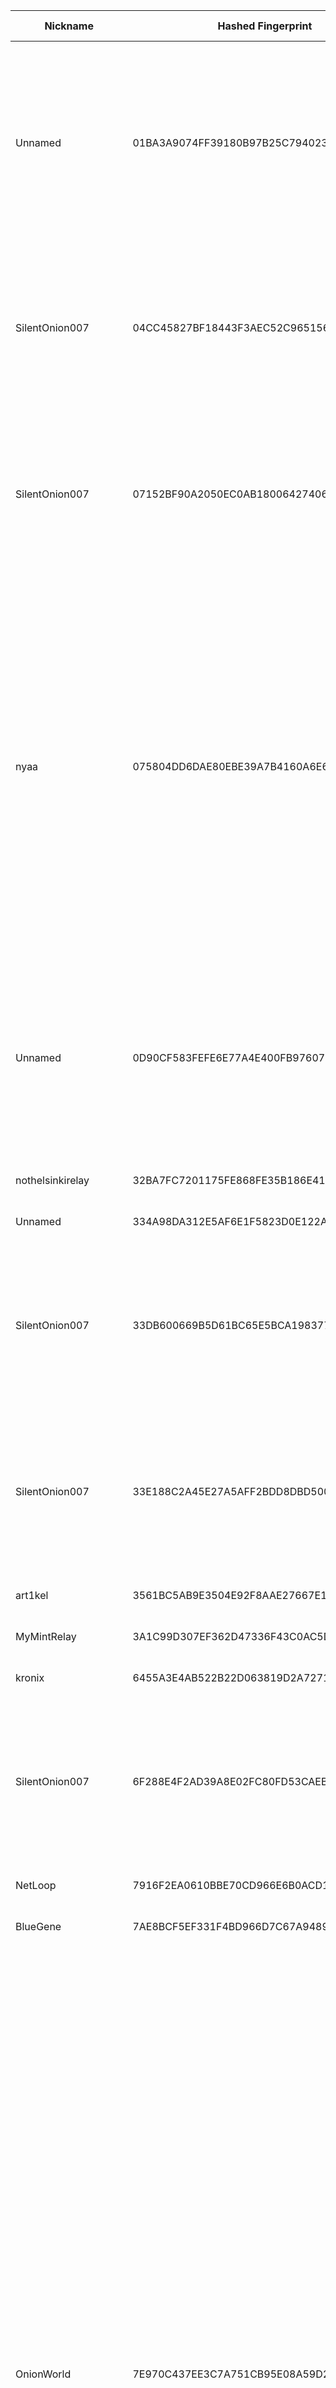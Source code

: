 | Nickname |  Hashed Fingerprint	| Or Addresses | Contact | Running | Flags | Last Seen | First Seen | Last Restarted | Advertised Bandwidth | Platform | Version | Version Status | Recommended Version | Verified hostnames | Exit policy |
|---|---|---|---|---|---|---|---|---|---|---|---|---|---|---|---|
|Unnamed | 01BA3A9074FF39180B97B25C79402388599C7FE1 | ["38.60.250.79:9002"] | N/A | false | Exit, Running, V2Dir, Valid | 2025-09-04 07:00:00 | 2025-09-04 06:00:00 | 2025-09-04 05:15:21 | 0 | Tor 0.4.8.14 on Linux | 0.4.8.14 | recommended | true | N/A | ["reject 0.0.0.0/8:*","reject 169.254.0.0/16:*","reject 127.0.0.0/8:*","reject 192.168.0.0/16:*","reject 10.0.0.0/8:*","reject 172.16.0.0/12:*","reject 38.60.250.79:*","reject *:25","reject *:119","reject *:135-139","reject *:445","reject *:563","reject *:1214","reject *:4661-4666","reject *:6346-6429","reject *:6699","reject *:6881-6999","accept *:*"]|
|SilentOnion007 | 04CC45827BF18443F3AEC52C965156DC4F292FA2 | ["45.134.225.140:5000"] | tutanota.com | true | Exit, Running, V2Dir, Valid | 2025-09-04 20:00:00 | 2025-09-04 14:00:00 | 2025-09-04 13:25:55 | 0 | Tor 0.4.8.17 on Linux | 0.4.8.17 | recommended | true | N/A | ["reject 0.0.0.0/8:*","reject 169.254.0.0/16:*","reject 127.0.0.0/8:*","reject 192.168.0.0/16:*","reject 10.0.0.0/8:*","reject 172.16.0.0/12:*","reject 45.134.225.140:*","accept *:80","accept *:443","accept *:8000","accept *:8008","accept *:8080","accept *:8081","reject *:*"]|
|SilentOnion007 | 07152BF90A2050EC0AB1800642740624A582D5CD | ["45.134.225.140:8443"] | tutanota.com | true | Exit, Running, V2Dir, Valid | 2025-09-04 20:00:00 | 2025-09-04 14:00:00 | 2025-09-04 13:26:23 | 0 | Tor 0.4.8.17 on Linux | 0.4.8.17 | recommended | true | N/A | ["reject 0.0.0.0/8:*","reject 169.254.0.0/16:*","reject 127.0.0.0/8:*","reject 192.168.0.0/16:*","reject 10.0.0.0/8:*","reject 172.16.0.0/12:*","reject 45.134.225.140:*","accept *:80","accept *:443","accept *:8000","accept *:8008","accept *:8080","accept *:8081","reject *:*"]|
|nyaa | 075804DD6DAE80EBE39A7B4160A6E6D3F21A5457 | ["45.135.180.154:9001"] | disconnecteddisconnected111@gmail.com | false | Exit, Running, V2Dir, Valid | 2025-09-04 04:00:00 | 2025-09-04 03:00:00 | 2025-09-04 02:14:02 | 0 | Tor 0.4.8.10 on Linux | 0.4.8.10 | recommended | true | N/A | ["reject 0.0.0.0/8:*","reject 169.254.0.0/16:*","reject 127.0.0.0/8:*","reject 192.168.0.0/16:*","reject 10.0.0.0/8:*","reject 172.16.0.0/12:*","reject 45.135.180.154:*","accept *:20-21","accept *:43","accept *:53","accept *:80","accept *:110","accept *:143","accept *:220","accept *:443","accept *:873","accept *:989-990","accept *:991","accept *:992","accept *:993","accept *:995","accept *:1194","accept *:1293","accept *:3690","accept *:4321","accept *:5222-5223","accept *:5228","accept *:9418","accept *:11371","accept *:64738","reject *:*"]|
|Unnamed | 0D90CF583FEFE6E77A4E400FB97607BE785FA4EE | ["38.60.250.79:9002"] | N/A | true | Exit, Running, V2Dir, Valid | 2025-09-04 20:00:00 | 2025-09-04 12:00:00 | 2025-09-04 11:03:31 | 0 | Tor 0.4.8.14 on Linux | 0.4.8.14 | recommended | true | N/A | ["reject 0.0.0.0/8:*","reject 169.254.0.0/16:*","reject 127.0.0.0/8:*","reject 192.168.0.0/16:*","reject 10.0.0.0/8:*","reject 172.16.0.0/12:*","reject 38.60.250.79:*","reject *:25","reject *:119","reject *:135-139","reject *:445","reject *:563","reject *:1214","reject *:4661-4666","reject *:6346-6429","reject *:6699","reject *:6881-6999","accept *:*"]|
|nothelsinkirelay | 32BA7FC7201175FE868FE35B186E4135E7048DC5 | ["65.109.152.110:9001","[2a01:4f9:3080:5607::2]:9001"] | lys@lysergic.nl | true | Running, V2Dir, Valid | 2025-09-04 20:00:00 | 2025-09-04 03:00:00 | 2025-09-04 01:59:48 | 0 | Tor 0.4.8.17 on Linux | 0.4.8.17 | recommended | true | ["static.110.152.109.65.clients.your-server.de"] | ["reject *:*"]|
|Unnamed | 334A98DA312E5AF6E1F5823D0E122AFE88241BB5 | ["109.148.58.109:8443"] | N/A | false | Running, V2Dir, Valid | 2025-09-04 15:00:00 | 2025-09-04 10:00:00 | 2025-09-04 09:43:39 | 0 | Tor 0.4.8.10 on Linux | 0.4.8.10 | recommended | true | ["host109-148-58-109.range109-148.btcentralplus.com"] | ["reject *:*"]|
|SilentOnion007 | 33DB600669B5D61BC65E5BCA198377C9DA722CE2 | ["45.134.225.140:1194"] | tutanota.com | true | Exit, Running, V2Dir, Valid | 2025-09-04 20:00:00 | 2025-09-04 14:00:00 | 2025-09-04 13:24:02 | 0 | Tor 0.4.8.17 on Linux | 0.4.8.17 | recommended | true | N/A | ["reject 0.0.0.0/8:*","reject 169.254.0.0/16:*","reject 127.0.0.0/8:*","reject 192.168.0.0/16:*","reject 10.0.0.0/8:*","reject 172.16.0.0/12:*","reject 45.134.225.140:*","accept *:80","accept *:443","accept *:8000","accept *:8008","accept *:8080","accept *:8081","reject *:*"]|
|SilentOnion007 | 33E188C2A45E27A5AFF2BDD8DBD500DCC225FB15 | ["45.134.225.140:9051"] | tutanota.com | true | Exit, Running, V2Dir, Valid | 2025-09-04 20:00:00 | 2025-09-04 14:00:00 | 2025-09-04 13:23:30 | 0 | Tor 0.4.8.17 on Linux | 0.4.8.17 | recommended | true | N/A | ["reject 0.0.0.0/8:*","reject 169.254.0.0/16:*","reject 127.0.0.0/8:*","reject 192.168.0.0/16:*","reject 10.0.0.0/8:*","reject 172.16.0.0/12:*","reject 45.134.225.140:*","accept *:80","accept *:443","accept *:8000","accept *:8008","accept *:8080","accept *:8081","reject *:*"]|
|art1kel | 3561BC5AB9E3504E92F8AAE27667E178BBB86DE4 | ["5.22.219.221:443","[2a04:3542:8000:1000:9cfa:c2ff:fef5:7c14]:443"] | slum-strewn-breeze@duck.com | true | Running, Valid | 2025-09-04 20:00:00 | 2025-09-04 11:00:00 | 2025-09-04 10:35:14 | 0 | Tor 0.4.8.10 on Linux | 0.4.8.10 | recommended | true | ["5-22-219-221.es-mad1.upcloud.host"] | ["reject *:*"]|
|MyMintRelay | 3A1C99D307EF362D47336F43C0AC5D42DCB4B2F8 | ["146.70.237.137:48427"] | your.email@example.com | false | Running, V2Dir, Valid | 2025-09-04 11:00:00 | 2025-09-04 07:00:00 | 2025-09-04 08:20:21 | 0 | Tor 0.4.8.17 on Linux | 0.4.8.17 | recommended | true | N/A | ["reject *:*"]|
|kronix | 6455A3E4AB522B22D063819D2A7271CA9937380E | ["107.152.35.187:9001"] | sec@3am.cx | true | Running, V2Dir, Valid | 2025-09-04 20:00:00 | 2025-09-04 14:00:00 | 2025-09-04 12:45:13 | 0 | Tor 0.4.8.17 on Linux | 0.4.8.17 | recommended | true | N/A | ["reject *:*"]|
|SilentOnion007 | 6F288E4F2AD39A8E02FC80FD53CAEBFC1FE331B0 | ["45.134.225.140:443"] | tutanota.com | true | Exit, Running, V2Dir, Valid | 2025-09-04 20:00:00 | 2025-09-04 14:00:00 | 2025-09-04 13:25:25 | 0 | Tor 0.4.8.17 on Linux | 0.4.8.17 | recommended | true | N/A | ["reject 0.0.0.0/8:*","reject 169.254.0.0/16:*","reject 127.0.0.0/8:*","reject 192.168.0.0/16:*","reject 10.0.0.0/8:*","reject 172.16.0.0/12:*","reject 45.134.225.140:*","accept *:80","accept *:443","accept *:8000","accept *:8008","accept *:8080","accept *:8081","reject *:*"]|
|NetLoop | 7916F2EA0610BBE70CD966E6B0ACD15E1244AD6B | ["104.155.190.69:443"] | c99058397@gmail.com | true | Running, Valid | 2025-09-04 20:00:00 | 2025-09-04 09:00:00 | 2025-09-04 08:03:30 | 0 | Tor 0.4.8.17 on Linux | 0.4.8.17 | recommended | true | ["69.190.155.104.bc.googleusercontent.com"] | ["reject *:*"]|
|BlueGene | 7AE8BCF5EF331F4BD966D7C67A948994AE508A05 | ["93.160.17.86:9025"] | N/A | true | Running, V2Dir, Valid | 2025-09-04 20:00:00 | 2025-09-04 19:00:00 | 2025-09-04 17:21:58 | 0 | Tor 0.4.8.16 on Linux | 0.4.8.16 | recommended | true | ["93-160-17-86-cable.dk.customer.tdc.net"] | ["reject *:*"]|
|OnionWorld | 7E970C437EE3C7A751CB95E08A59D2BD902DEE77 | ["81.171.0.89:443"] | c_e_p_r(at)inbox(dot)lv | false | Exit, Running, V2Dir, Valid | 2025-09-04 14:00:00 | 2025-09-04 14:00:00 | 2025-09-04 13:49:10 | 0 | Tor 0.4.8.17 on Linux | 0.4.8.17 | recommended | true | N/A | ["reject 0.0.0.0/8:*","reject 169.254.0.0/16:*","reject 127.0.0.0/8:*","reject 192.168.0.0/16:*","reject 10.0.0.0/8:*","reject 172.16.0.0/12:*","reject 81.171.0.89:*","accept *:20-21","accept *:43","accept *:53","accept *:79","accept *:80-81","accept *:88","accept *:110","accept *:143","accept *:220","accept *:389","accept *:443","accept *:464","accept *:531","accept *:543-544","accept *:554","accept *:636","accept *:706","accept *:749","accept *:873","accept *:902-904","accept *:981","accept *:989-990","accept *:991","accept *:992","accept *:993","accept *:995","accept *:1194","accept *:1220","accept *:1293","accept *:1500","accept *:1533","accept *:1677","accept *:1723","accept *:1755","accept *:1863","accept *:2082","accept *:2083","accept *:2086-2087","accept *:2095-2096","accept *:2102-2104","accept *:3690","accept *:4321","accept *:4643","accept *:5050","accept *:5190","accept *:5222-5223","accept *:5228","accept *:8008","accept *:8074","accept *:8082","accept *:8087-8088","accept *:8232-8233","accept *:8332-8333","accept *:8443","accept *:8888","accept *:9418","accept *:10000","accept *:11371","accept *:19294","accept *:19638","accept *:50002","accept *:64738","reject *:*"]|
|gadelat | 8F4660019414FB39162D197D5521A7C6A445D690 | ["95.102.220.155:9001"] | gadelat@gmail.com | true | Running, V2Dir, Valid | 2025-09-04 20:00:00 | 2025-09-04 17:00:00 | 2025-09-04 16:29:38 | 0 | Tor 0.4.8.17 on Linux | 0.4.8.17 | recommended | true | ["adsl-dyn-155.95-102-220.t-com.sk"] | ["reject *:*"]|
|TorRelay | 90652E9941EDD63754F61252796002C4D22921AF | ["200.203.26.89:9001"] | N/A | true | Running, V2Dir, Valid | 2025-09-04 20:00:00 | 2025-09-04 04:00:00 | 2025-09-04 02:51:52 | 0 | Tor 0.4.8.17 on Linux | 0.4.8.17 | recommended | true | ["200-203-26-89.user3p.v-tal.net.br"] | ["reject *:*"]|
|InfLoop | 91E42FE6896DE6619C60BCBE5A541533796D5BCC | ["34.131.238.107:443"] | c99058397@gmail.com | true | Running, Valid | 2025-09-04 20:00:00 | 2025-09-04 09:00:00 | 2025-09-04 08:02:28 | 0 | Tor 0.4.8.17 on Linux | 0.4.8.17 | recommended | true | ["107.238.131.34.bc.googleusercontent.com"] | ["reject *:*"]|
|nyaa | A00EE720829232514D719A0F4C338C806B9F96F0 | ["45.135.180.154:9001"] | disconnecteddisconnected111@gmail.com | true | BadExit, MiddleOnly, Running, Valid | 2025-09-04 20:00:00 | 2025-09-04 05:00:00 | 2025-09-04 14:56:41 | 0 | Tor 0.4.8.10 on Linux | 0.4.8.10 | recommended | true | N/A | ["reject 0.0.0.0/8:*","reject 169.254.0.0/16:*","reject 127.0.0.0/8:*","reject 192.168.0.0/16:*","reject 10.0.0.0/8:*","reject 172.16.0.0/12:*","reject 45.135.180.154:*","accept *:20-21","accept *:43","accept *:53","accept *:80","accept *:110","accept *:143","accept *:220","accept *:443","accept *:873","accept *:989-990","accept *:991","accept *:992","accept *:993","accept *:995","accept *:1194","accept *:1293","accept *:3690","accept *:4321","accept *:5222-5223","accept *:5228","accept *:9418","accept *:11371","accept *:64738","reject *:*"]|
|RedGuard | AF3308A69E7617CEF35306AEFF08C0A26A643F6A | ["66.179.243.217:9001"] | email: webmaster@redflag.ps | true | Running, V2Dir, Valid | 2025-09-04 20:00:00 | 2025-09-04 09:00:00 | 2025-09-04 07:21:43 | 0 | Tor 0.4.8.17 on Linux | 0.4.8.17 | recommended | true | N/A | ["reject *:*"]|
|SmolMiddleRelay3131 | CF1B5EB2731B4711A88E458D5DC688265BBD1B88 | ["45.13.119.5:9001"] | tim@oth.ee | true | Running, Valid | 2025-09-04 20:00:00 | 2025-09-04 19:00:00 | 2025-09-04 18:26:22 | 0 | Tor 0.4.8.17 on Linux | 0.4.8.17 | recommended | true | ["45.13.119.5.rev.dyjix.eu"] | ["reject *:*"]|
|forTest | D27361799204E971F3BDAD1F297EE64ED3861708 | ["185.229.225.46:9001"] | N/A | false | Exit, Running, V2Dir, Valid | 2025-09-04 04:00:00 | 2025-09-04 04:00:00 | 2025-09-04 03:09:53 | 0 | Tor 0.4.8.16 on Linux | 0.4.8.16 | recommended | true | N/A | ["reject 0.0.0.0/8:*","reject 169.254.0.0/16:*","reject 127.0.0.0/8:*","reject 192.168.0.0/16:*","reject 10.0.0.0/8:*","reject 172.16.0.0/12:*","reject 185.229.225.46:*","accept *:443","accept *:80","reject *:*"]|
|thor | D492F8E3F00F9A720E0771DE2660FFF68757134A | ["200.203.26.89:9001"] | N/A | false | Running, V2Dir, Valid | 2025-09-04 03:00:00 | 2025-09-04 02:00:00 | 2025-09-04 01:05:21 | 0 | Tor 0.4.8.17 on Linux | 0.4.8.17 | recommended | true | ["200-203-26-89.user3p.v-tal.net.br"] | ["reject *:*"]|
|OnionWorld | DEC51ECB93AD5BE624F8D752B3CE9543F8C588F6 | ["81.171.0.89:443"] | 0x47C256AB9AEEFFE9 c_e_p_r(at)inbox(dot)lv | true | Exit, Running, V2Dir, Valid | 2025-09-04 20:00:00 | 2025-09-04 14:00:00 | 2025-09-04 17:11:56 | 0 | Tor 0.4.8.17 on Linux | 0.4.8.17 | recommended | true | N/A | ["reject 0.0.0.0/8:*","reject 169.254.0.0/16:*","reject 127.0.0.0/8:*","reject 192.168.0.0/16:*","reject 10.0.0.0/8:*","reject 172.16.0.0/12:*","reject 81.171.0.89:*","accept *:20-21","accept *:43","accept *:53","accept *:79","accept *:80-81","accept *:88","accept *:110","accept *:143","accept *:220","accept *:389","accept *:443","accept *:464","accept *:531","accept *:543-544","accept *:554","accept *:636","accept *:706","accept *:749","accept *:873","accept *:902-904","accept *:981","accept *:989-990","accept *:991","accept *:992","accept *:993","accept *:995","accept *:1194","accept *:1220","accept *:1293","accept *:1500","accept *:1533","accept *:1677","accept *:1723","accept *:1755","accept *:1863","accept *:2082","accept *:2083","accept *:2086-2087","accept *:2095-2096","accept *:2102-2104","accept *:3690","accept *:4321","accept *:4643","accept *:5050","accept *:5190","accept *:5222-5223","accept *:5228","accept *:8008","accept *:8074","accept *:8082","accept *:8087-8088","accept *:8232-8233","accept *:8332-8333","accept *:8443","accept *:8888","accept *:9418","accept *:10000","accept *:11371","accept *:19294","accept *:19638","accept *:50002","accept *:64738","reject *:*"]|
|SilentOnion007 | E6E971A557787329EE90DF332CCCC327564E2B3C | ["45.134.225.140:80"] | tutanota.com | true | Exit, Running, V2Dir, Valid | 2025-09-04 20:00:00 | 2025-09-04 14:00:00 | 2025-09-04 13:25:07 | 0 | Tor 0.4.8.17 on Linux | 0.4.8.17 | recommended | true | N/A | ["reject 0.0.0.0/8:*","reject 169.254.0.0/16:*","reject 127.0.0.0/8:*","reject 192.168.0.0/16:*","reject 10.0.0.0/8:*","reject 172.16.0.0/12:*","reject 45.134.225.140:*","accept *:80","accept *:443","accept *:8000","accept *:8008","accept *:8080","accept *:8081","reject *:*"]|
|SilentOnion007 | EE37FCB7F8E6876463853635EDF4FDF724449020 | ["45.134.225.140:9050"] | tutanota.com | true | Exit, Running, V2Dir, Valid | 2025-09-04 20:00:00 | 2025-09-04 14:00:00 | 2025-09-04 13:22:57 | 0 | Tor 0.4.8.17 on Linux | 0.4.8.17 | recommended | true | N/A | ["reject 0.0.0.0/8:*","reject 169.254.0.0/16:*","reject 127.0.0.0/8:*","reject 192.168.0.0/16:*","reject 10.0.0.0/8:*","reject 172.16.0.0/12:*","reject 45.134.225.140:*","accept *:80","accept *:443","accept *:8000","accept *:8008","accept *:8080","accept *:8081","reject *:*"]|
|SilentOnion007 | F02FCDB9022E8ACF8089E15E0E540965EB2DCE8D | ["45.134.225.140:8888"] | tutanota.com | true | Exit, Running, V2Dir, Valid | 2025-09-04 20:00:00 | 2025-09-04 14:00:00 | 2025-09-04 13:24:36 | 0 | Tor 0.4.8.17 on Linux | 0.4.8.17 | recommended | true | N/A | ["reject 0.0.0.0/8:*","reject 169.254.0.0/16:*","reject 127.0.0.0/8:*","reject 192.168.0.0/16:*","reject 10.0.0.0/8:*","reject 172.16.0.0/12:*","reject 45.134.225.140:*","accept *:80","accept *:443","accept *:8000","accept *:8008","accept *:8080","accept *:8081","reject *:*"]|
